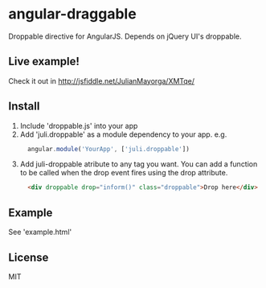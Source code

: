 # angular-draggable
Droppable directive for AngularJS. Depends on jQuery UI's droppable.

## Live example!
Check it out in http://jsfiddle.net/JulianMayorga/XMTqe/

## Install
1.  Include 'droppable.js' into your app
2.  Add 'juli.droppable' as a module dependency to your app.
    e.g.
    ```js
      angular.module('YourApp', ['juli.droppable'])
    ```
3.  Add juli-droppable atribute to any tag you want. You can add a function to be called when the drop event fires using the drop attribute.
    ```html
      <div droppable drop="inform()" class="droppable">Drop here</div>
    ```

## Example
See 'example.html'

## License
MIT
